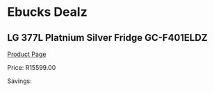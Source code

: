 
# Ebucks Dealz
## LG 377L Platnium Silver Fridge GC-F401ELDZ
[Product Page](https://www.ebucks.com/web/shop/productSelected.do?prodId=1183680092&catId=704986856)

Price: R15599.00

Savings: 


	